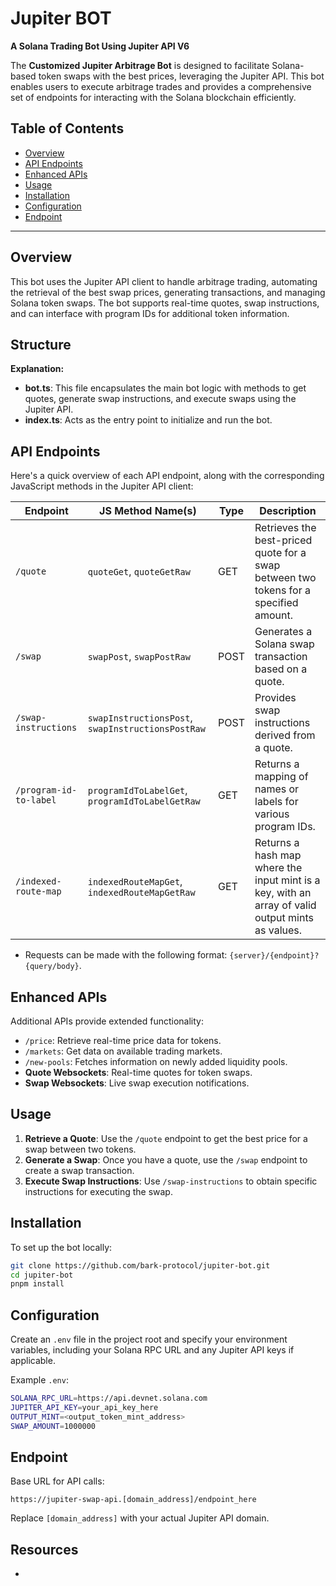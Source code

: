 # Jupiter BOT

**A Solana Trading Bot Using Jupiter API V6**

The **Customized Jupiter Arbitrage Bot** is designed to facilitate Solana-based token swaps with the best prices, leveraging the Jupiter API. This bot enables users to execute arbitrage trades and provides a comprehensive set of endpoints for interacting with the Solana blockchain efficiently.

## Table of Contents

- [Overview](#overview)
- [API Endpoints](#api-endpoints)
- [Enhanced APIs](#enhanced-apis)
- [Usage](#usage)
- [Installation](#installation)
- [Configuration](#configuration)
- [Endpoint](#endpoint)

---

## Overview

This bot uses the Jupiter API client to handle arbitrage trading, automating the retrieval of the best swap prices, generating transactions, and managing Solana token swaps. The bot supports real-time quotes, swap instructions, and can interface with program IDs for additional token information.


## Structure

**Explanation:**

  - **bot.ts**: This file encapsulates the main bot logic with methods to get quotes, generate swap instructions, and execute swaps using the Jupiter API.
  - **index.ts**: Acts as the entry point to initialize and run the bot.

## API Endpoints

Here's a quick overview of each API endpoint, along with the corresponding JavaScript methods in the Jupiter API client:

| Endpoint                  | JS Method Name(s)               | Type | Description                                                                                       |
|---------------------------|---------------------------------|------|---------------------------------------------------------------------------------------------------|
| `/quote`                  | `quoteGet`, `quoteGetRaw`       | GET  | Retrieves the best-priced quote for a swap between two tokens for a specified amount.             |
| `/swap`                   | `swapPost`, `swapPostRaw`       | POST | Generates a Solana swap transaction based on a quote.                                             |
| `/swap-instructions`      | `swapInstructionsPost`, `swapInstructionsPostRaw` | POST | Provides swap instructions derived from a quote.                                      |
| `/program-id-to-label`    | `programIdToLabelGet`, `programIdToLabelGetRaw` | GET  | Returns a mapping of names or labels for various program IDs.                                     |
| `/indexed-route-map`      | `indexedRouteMapGet`, `indexedRouteMapGetRaw`   | GET  | Returns a hash map where the input mint is a key, with an array of valid output mints as values.  |

* Requests can be made with the following format: `{server}/{endpoint}?{query/body}`.

## Enhanced APIs

Additional APIs provide extended functionality:

- `/price`: Retrieve real-time price data for tokens.
- `/markets`: Get data on available trading markets.
- `/new-pools`: Fetches information on newly added liquidity pools.
- **Quote Websockets**: Real-time quotes for token swaps.
- **Swap Websockets**: Live swap execution notifications.

## Usage

1. **Retrieve a Quote**: Use the `/quote` endpoint to get the best price for a swap between two tokens.
2. **Generate a Swap**: Once you have a quote, use the `/swap` endpoint to create a swap transaction.
3. **Execute Swap Instructions**: Use `/swap-instructions` to obtain specific instructions for executing the swap.

## Installation

To set up the bot locally:

```bash
git clone https://github.com/bark-protocol/jupiter-bot.git
cd jupiter-bot
pnpm install
```

## Configuration

Create an `.env` file in the project root and specify your environment variables, including your Solana RPC URL and any Jupiter API keys if applicable.

Example `.env`:

```bash
SOLANA_RPC_URL=https://api.devnet.solana.com
JUPITER_API_KEY=your_api_key_here
OUTPUT_MINT=<output_token_mint_address>
SWAP_AMOUNT=1000000
```

## Endpoint

Base URL for API calls:

```text
https://jupiter-swap-api.[domain_address]/endpoint_here
```

Replace `[domain_address]` with your actual Jupiter API domain.

## Resources

- [Jupiter API V6]:(https://station.jup.ag/docs/apis/swap-api)